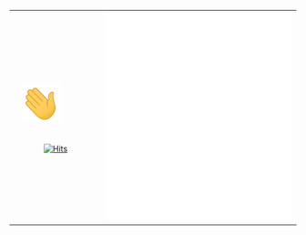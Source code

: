 <div align="center">
  <table>
    <tr>
      <td align="center">
        ㅤㅤㅤㅤㅤㅤㅤㅤㅤㅤㅤㅤ<img src="https://raw.githubusercontent.com/ABSphreak/ABSphreak/master/gifs/Hi.gif" width="70px"/>ㅤㅤㅤㅤㅤㅤㅤㅤㅤㅤㅤ
        <p>
          
[![Hits](https://hits.seeyoufarm.com/api/count/incr/badge.svg?url=https%3A%2F%2Fgithub.com%2Fparkgang&count_bg=%2379C83D&title_bg=%23555555&icon=&icon_color=%23E7E7E7&title=hits&edge_flat=false)](https://hits.seeyoufarm.com)
        </p>
      </td>
      <td align="center">
        <img src="/github-metrics.svg" width="100%"/>
      </td>
    </tr>
  </table>
</div>
